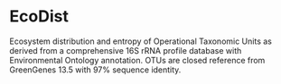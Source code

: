 # EcoDist
Ecosystem distribution and entropy of Operational Taxonomic Units as derived from a comprehensive 16S rRNA profile database with Environmental Ontology annotation. OTUs are closed reference from GreenGenes 13.5 with 97% sequence identity. 
